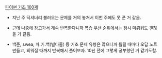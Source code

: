 
[파이썬 기초 100제](https://codeup.kr/problemsetsol.php?psid=33)

- 지난 주 딕셔너리 불러오는 문제를 거의 놓쳐서 이번 주에도 못 푼 거 같음.
- 근데 나중에 장고가서 계속 반복한다니까 복습 우선 순위에서는 잠시 미뤄둬도 괜찮을 거 같음.

- 백준, swea, 파.기.백(별다줄) 등 기초 문제 유형은 많으니까 틀릴 때마다 오답 노트 만들고, 외워질 때까지 반복해서 풀어보자. 10년 전에 그렇게 공부했던 거 같기도함.